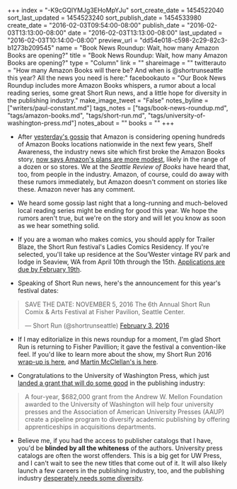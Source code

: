 +++
index = "-K9cGQlYMJg3EHoMpYJu"
sort_create_date = 1454522040
sort_last_updated = 1454523240
sort_publish_date = 1454533980
create_date = "2016-02-03T09:54:00-08:00"
publish_date = "2016-02-03T13:13:00-08:00"
date = "2016-02-03T13:13:00-08:00"
last_updated = "2016-02-03T10:14:00-08:00"
preview_url = "dd54e018-c598-2c29-82c3-b1273b209545"
name = "Book News Roundup: Wait, how many Amazon Books are opening?"
title = "Book News Roundup: Wait, how many Amazon Books are opening?"
type = "Column"
link = ""
shareimage = ""
twitterauto = "How many Amazon Books will there be? And when is @shortrunseattle this year? All the news you need is here:"
facebookauto = "Our Book News Roundup includes more Amazon Books whispers, a rumor about a local reading series, some great Short Run news, and a little hope for diversity in the publishing industry."
make_image_tweet = "False"
notes_byline = ["writers/paul-constant.md"]
tags_notes = ["tags/book-news-roundup.md", "tags/amazon-books.md", "tags/short-run.md", "tags/university-of-washington-press.md"]
notes_about = ""
books = ""
+++
* After [yesterday's gossip](http://seattlereviewofbooks.com/notes/2016/02/02/amazon-to-open-hundreds-of-bookstores-nationwide/) that Amazon is considering opening hundreds of Amazon Books locations nationwide in the next few years, Shelf Awareness, the industry news site which first broke the Amazon Books story, [now says Amazon's plans are more modest](http://www.shelf-awareness.com/issue.html?issue=2682), likely in the range of a dozen or so stores. We at the *Seattle Review of Books* have heard that, too, from people in the industry. Amazon, of course, could do away with these rumors immediately, but Amazon doesn't comment on stories like these. Amazon never has any comment.

* We heard some gossip last night that a long-running and much-beloved local reading series might be ending for good this year. We hope the rumors aren't true, but we're on the story and will let you know as soon as we hear something solid.

* If you are a woman who makes comics, you should apply for Trailer Blaze, the Short Run festival's Ladies Comics Residency. If you're selected, you'll take up residence at the Sou’Wester vintage RV park and lodge in Seaview, WA from April 10th through the 15th. [Applications are due by February 19th](http://shortrunseattle.tumblr.com/).

* Speaking of Short Run news, here's the announcement for this year's festival dates:

<blockquote class="twitter-tweet" data-lang="en"><p lang="en" dir="ltr">SAVE THE DATE: NOVEMBER 5, 2016 The 6th Annual Short Run Comix &amp; Arts Festival at Fisher Pavilion, Seattle Center.</p>&mdash; Short Run (@shortrunseattle) <a href="https://twitter.com/shortrunseattle/status/694762055664971776">February 3, 2016</a></blockquote>

* If I may editorialize in this news roundup for a moment, I'm glad Short Run is returning to Fisher Pavillion; it gave the festival a convention-like feel. If you'd like to learn more about the show, my Short Run 2016 [wrap-up is here](http://seattlereviewofbooks.com/reviews/short-run-for-the-long-haul/), and [Martin McClellan's is here](http://seattlereviewofbooks.com/reviews/short-run-i-second-that/). 

* Congratulations to the University of Washington Press, which just [landed a grant that will do some good](http://uwpressblog.com/2016/01/14/mellon-grant-to-create-university-press-diversity-fellowship-program/?utm_source=February+2016&utm_campaign=February+2016+Enews&utm_medium=email) in the publishing industry:

<blockquote>A four-year, $682,000 grant from the Andrew W. Mellon Foundation awarded to the University of Washington will help four university presses and the Association of American University Presses (AAUP) create a pipeline program to diversify academic publishing by offering apprenticeships in acquisitions departments.</blockquote>

* Believe me, if you had the access to publisher catalogs that I have, you'd be **blinded by all the whiteness** of the authors. University press catalogs are often the worst offenders. This is a big get for UW Press, and I can't wait to see the new titles that come out of it. It will also likely launch a few careers in the publishing industry, too, and the publishing industry [desperately needs some diversity](http://seattlereviewofbooks.com/notes/2016/01/27/book-news-roundup-the-diversity-in-publishing-edition/).